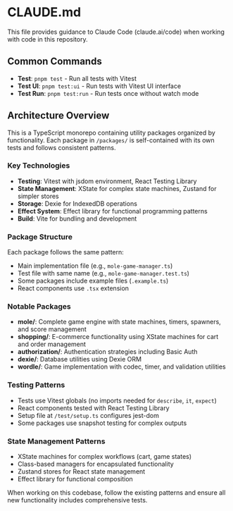 # CLAUDE.md

This file provides guidance to Claude Code (claude.ai/code) when working with code in this repository.

## Common Commands

- **Test**: `pnpm test` - Run all tests with Vitest
- **Test UI**: `pnpm test:ui` - Run tests with Vitest UI interface
- **Test Run**: `pnpm test:run` - Run tests once without watch mode

## Architecture Overview

This is a TypeScript monorepo containing utility packages organized by functionality. Each package in `/packages/` is self-contained with its own tests and follows consistent patterns.

### Key Technologies
- **Testing**: Vitest with jsdom environment, React Testing Library
- **State Management**: XState for complex state machines, Zustand for simpler stores
- **Storage**: Dexie for IndexedDB operations
- **Effect System**: Effect library for functional programming patterns
- **Build**: Vite for bundling and development

### Package Structure
Each package follows the same pattern:
- Main implementation file (e.g., `mole-game-manager.ts`)
- Test file with same name (e.g., `mole-game-manager.test.ts`)
- Some packages include example files (`.example.ts`)
- React components use `.tsx` extension

### Notable Packages
- **mole/**: Complete game engine with state machines, timers, spawners, and score management
- **shopping/**: E-commerce functionality using XState machines for cart and order management
- **authorization/**: Authentication strategies including Basic Auth
- **dexie/**: Database utilities using Dexie ORM
- **wordle/**: Game implementation with codec, timer, and validation utilities

### Testing Patterns
- Tests use Vitest globals (no imports needed for `describe`, `it`, `expect`)
- React components tested with React Testing Library
- Setup file at `/test/setup.ts` configures jest-dom
- Some packages use snapshot testing for complex outputs

### State Management Patterns
- XState machines for complex workflows (cart, game states)
- Class-based managers for encapsulated functionality
- Zustand stores for React state management
- Effect library for functional composition

When working on this codebase, follow the existing patterns and ensure all new functionality includes comprehensive tests.